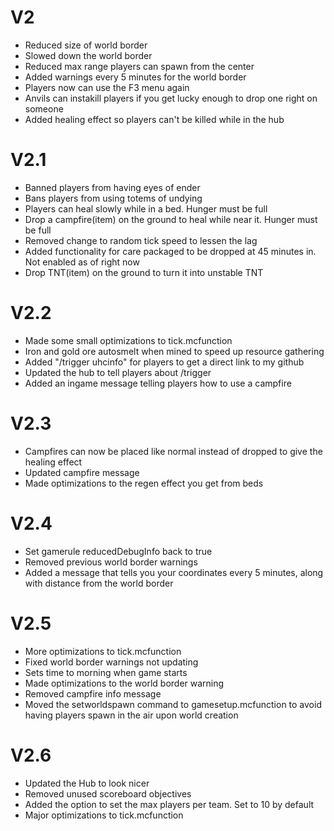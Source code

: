 # V2
- Reduced size of world border
- Slowed down the world border
- Reduced max range players can spawn from the center
- Added warnings every 5 minutes for the world border
- Players now can use the F3 menu again
- Anvils can instakill players if you get lucky enough to drop one right on someone
- Added healing effect so players can't be killed while in the hub


# V2.1
- Banned players from having eyes of ender
- Bans players from using totems of undying
- Players can heal slowly while in a bed. Hunger must be full
- Drop a campfire(item) on the ground to heal while near it. Hunger must be full
- Removed change to random tick speed to lessen the lag
- Added functionality for care packaged to be dropped at 45 minutes in. Not enabled as of right now
- Drop TNT(item) on the ground to turn it into unstable TNT

# V2.2
- Made some small optimizations to tick.mcfunction
- Iron and gold ore autosmelt when mined to speed up resource gathering
- Added "/trigger uhcinfo" for players to get a direct link to my github
- Updated the hub to tell players about /trigger
- Added an ingame message telling players how to use a campfire

# V2.3
- Campfires can now be placed like normal instead of dropped to give the healing effect
- Updated campfire message
- Made optimizations to the regen effect you get from beds

# V2.4
- Set gamerule reducedDebugInfo back to true
- Removed previous world border warnings
- Added a message that tells you your coordinates every 5 minutes, along with distance from the world border

# V2.5
- More optimizations to tick.mcfunction
- Fixed world border warnings not updating
- Sets time to morning when game starts
- Made optimizations to the world border warning
- Removed campfire info message
- Moved the setworldspawn command to gamesetup.mcfunction to avoid having players spawn in the air upon world creation

# V2.6
- Updated the Hub to look nicer
- Removed unused scoreboard objectives
- Added the option to set the max players per team. Set to 10 by default
- Major optimizations to tick.mcfunction
